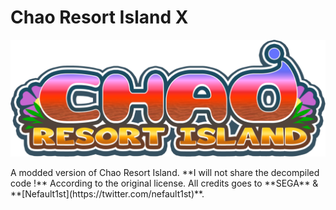 # Chao Resort Island X
<p align="center">
  <img src="src/patch_resources/sprCWLogo_Rz.png" />
</p>
A modded version of Chao Resort Island.  
**I will not share the decompiled code !** According to the original license.  
All credits goes to **SEGA** & **[Nefault1st](https://twitter.com/nefault1st)**.

